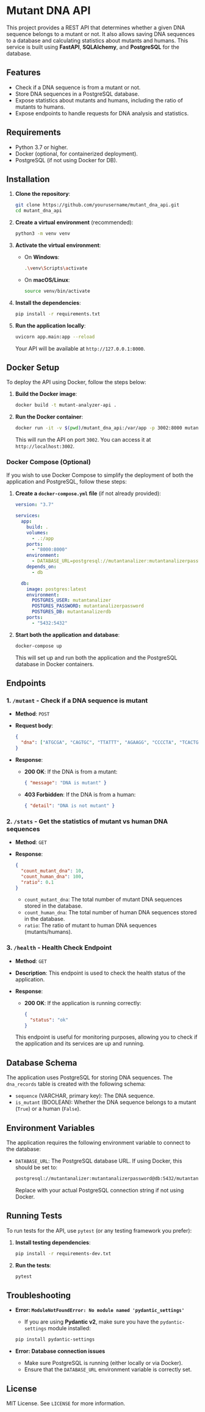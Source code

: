 # Mutant DNA API

This project provides a REST API that determines whether a given DNA sequence belongs to a mutant or not. It also allows saving DNA sequences to a database and calculating statistics about mutants and humans. This service is built using **FastAPI**, **SQLAlchemy**, and **PostgreSQL** for the database.

## Features

- Check if a DNA sequence is from a mutant or not.
- Store DNA sequences in a PostgreSQL database.
- Expose statistics about mutants and humans, including the ratio of mutants to humans.
- Expose endpoints to handle requests for DNA analysis and statistics.
  
## Requirements

- Python 3.7 or higher.
- Docker (optional, for containerized deployment).
- PostgreSQL (if not using Docker for DB).

## Installation

1. **Clone the repository**:
    ```bash
    git clone https://github.com/yourusername/mutant_dna_api.git
    cd mutant_dna_api
    ```

2. **Create a virtual environment** (recommended):
    ```bash
    python3 -m venv venv
    ```

3. **Activate the virtual environment**:
    - On **Windows**:
        ```bash
        .\venv\Scripts\activate
        ```
    - On **macOS/Linux**:
        ```bash
        source venv/bin/activate
        ```

4. **Install the dependencies**:
    ```bash
    pip install -r requirements.txt
    ```

5. **Run the application locally**:
    ```bash
    uvicorn app.main:app --reload
    ```

    Your API will be available at `http://127.0.0.1:8000`.

## Docker Setup

To deploy the API using Docker, follow the steps below:

1. **Build the Docker image**:
    ```bash
    docker build -t mutant-analyzer-api .
    ```

2. **Run the Docker container**:
    ```bash
    docker run -it -v $(pwd)/mutant_dna_api:/var/app -p 3002:8000 mutant-analyzer-api
    ```

    This will run the API on port `3002`. You can access it at `http://localhost:3002`.

### Docker Compose (Optional)

If you wish to use Docker Compose to simplify the deployment of both the application and PostgreSQL, follow these steps:

1. **Create a `docker-compose.yml` file** (if not already provided):
    ```yaml
    version: "3.7"

    services:
      app:
        build: .
        volumes:
          - .:/app
        ports:
          - "8000:8000"
        environment:
          - DATABASE_URL=postgresql://mutantanalizer:mutantanalizerpassword@db:5432/mutantanalizerdb
        depends_on:
          - db

      db:
        image: postgres:latest
        environment:
          POSTGRES_USER: mutantanalizer
          POSTGRES_PASSWORD: mutantanalizerpassword
          POSTGRES_DB: mutantanalizerdb
        ports:
          - "5432:5432"
    ```

2. **Start both the application and database**:
    ```bash
    docker-compose up
    ```

    This will set up and run both the application and the PostgreSQL database in Docker containers.

## Endpoints

### 1. `/mutant` - Check if a DNA sequence is mutant

- **Method**: `POST`
- **Request body**:
    ```json
    {
      "dna": ["ATGCGA", "CAGTGC", "TTATTT", "AGAAGG", "CCCCTA", "TCACTG"]
    }
    ```

- **Response**:
    - **200 OK**: If the DNA is from a mutant:
        ```json
        { "message": "DNA is mutant" }
        ```
    - **403 Forbidden**: If the DNA is from a human:
        ```json
        { "detail": "DNA is not mutant" }
        ```

### 2. `/stats` - Get the statistics of mutant vs human DNA sequences

- **Method**: `GET`
- **Response**:
    ```json
    {
      "count_mutant_dna": 10,
      "count_human_dna": 100,
      "ratio": 0.1
    }
    ```

    - `count_mutant_dna`: The total number of mutant DNA sequences stored in the database.
    - `count_human_dna`: The total number of human DNA sequences stored in the database.
    - `ratio`: The ratio of mutant to human DNA sequences (mutants/humans).

### 3. `/health` - Health Check Endpoint

- **Method**: `GET`
- **Description**: This endpoint is used to check the health status of the application.
- **Response**:
    - **200 OK**: If the application is running correctly:
        ```json
        {
          "status": "ok"
        }
        ```

    This endpoint is useful for monitoring purposes, allowing you to check if the application and its services are up and running.



## Database Schema

The application uses PostgreSQL for storing DNA sequences. The `dna_records` table is created with the following schema:

- `sequence` (VARCHAR, primary key): The DNA sequence.
- `is_mutant` (BOOLEAN): Whether the DNA sequence belongs to a mutant (`True`) or a human (`False`).

## Environment Variables

The application requires the following environment variable to connect to the database:

- `DATABASE_URL`: The PostgreSQL database URL. If using Docker, this should be set to:
    ```bash
    postgresql://mutantanalizer:mutantanalizerpassword@db:5432/mutantanalizerdb
    ```

    Replace with your actual PostgreSQL connection string if not using Docker.

## Running Tests

To run tests for the API, use `pytest` (or any testing framework you prefer):

1. **Install testing dependencies**:
    ```bash
    pip install -r requirements-dev.txt
    ```

2. **Run the tests**:
    ```bash
    pytest
    ```

## Troubleshooting

- **Error: `ModuleNotFoundError: No module named 'pydantic_settings'`**
    - If you are using **Pydantic v2**, make sure you have the `pydantic-settings` module installed:
    ```bash
    pip install pydantic-settings
    ```

- **Error: Database connection issues**
    - Make sure PostgreSQL is running (either locally or via Docker).
    - Ensure that the `DATABASE_URL` environment variable is correctly set.

## License

MIT License. See `LICENSE` for more information.
